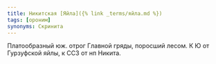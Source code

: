 ```yaml
---
title: Никитская [Яйла]({% link _terms/яйла.md %})
tags: [ороним]
synonyms: Скринита
---
```


Платообразный юж. отрог Главной гряды, поросший лесом. К Ю от Гурзуфской яйлы, к
ССЗ от нп Никита.
